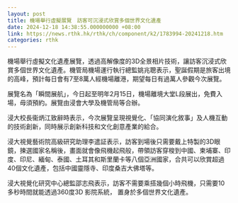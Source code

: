 ```yaml
---
layout: post
title: 機場舉行虛擬展覽　訪客可沉浸式欣賞多個世界文化遺產
date: 2024-12-18 14:38:55.000000000 +08:00
link: https://news.rthk.hk/rthk/ch/component/k2/1783994-20241218.htm
categories: rthk
---
```


機場舉行虛擬文化遺產展覽，透過高解像度的3D全景相片技術，讓訪客沉浸式欣賞多個世界文化遺產。機管局機場運行執行總監姚兆聰表示，聖誕假期是旅客出境的高峰，預計每日會有7至8萬人經機場離港，期望每日有過萬人參觀今次展覽。

展覽名為「瞬間展航」，今日起至明年2月15日，機場離境大堂L段展出，免費入場，毋須預約。展覽由浸會大學及機管局等合辦。

浸大校長衞炳江致辭時表示，今次展覽呈現視覺化、「協同演化敘事」及人機互動的技術創新，同時展示創新科技和文化創意產業的給合。

浸大視覺藝術院高級研究助理李遣証表示，訪客到場後只需要戴上特製的3D眼鏡，揀選國家名稱後，畫面就會像飛機起飛般，帶領訪客穿梭到中國、柬埔寨、印度、印尼、緬甸、泰國、土耳其和斯里蘭卡等八個亞洲國家，合共可以欣賞超過40個文化遺產，包括中國靈隱寺、印度桑吉大佛塔等。

浸大視覺化研究中心總監邵志飛表示，訪客不需要乘搭幾個小時飛機，只需要10多秒時間就能透過360度3D 影院系統， 置身於多個世界文化遺產。
